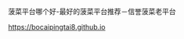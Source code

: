 菠菜平台哪个好-最好的菠菜平台推荐－信誉菠菜老平台

<https://bocaipingtai8.github.io>

<!--
**bocaipingtai8/bocaipingtai8** is a ✨ _special_ ✨ repository because its `README.md` (this file) appears on your GitHub profile.

Here are some ideas to get you started:

- 🔭 I’m currently working on ...
- 🌱 I’m currently learning ...
- 👯 I’m looking to collaborate on ...
- 🤔 I’m looking for help with ...
- 💬 Ask me about ...
- 📫 How to reach me: ...
- 😄 Pronouns: ...
- ⚡ Fun fact: ...
-->
